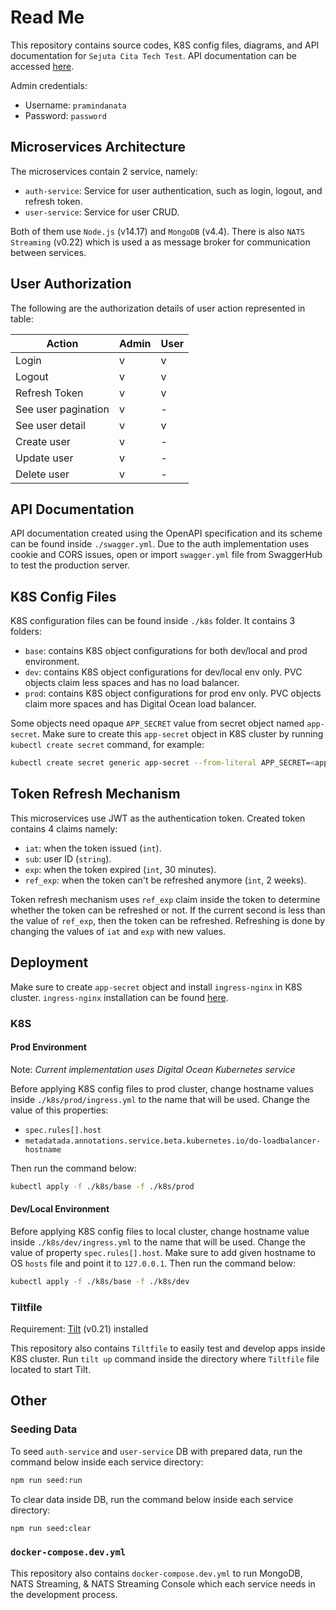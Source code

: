 # Read Me

This repository contains source codes, K8S config files, diagrams, and API documentation for `Sejuta Cita Tech Test`. API documentation can be accessed [here](https://app.swaggerhub.com/apis-docs/pramindanata/sc-tech-test/1.0.0).

Admin credentials:

- Username: `pramindanata`
- Password: `password`

## Microservices Architecture

The microservices contain 2 service, namely:

- `auth-service`: Service for user authentication, such as login, logout, and refresh token.
- `user-service`: Service for user CRUD.

Both of them use `Node.js` (v14.17) and `MongoDB` (v4.4). There is also `NATS Streaming` (v0.22) which is used a as message broker for communication between services.

## User Authorization

The following are the authorization details of user action represented in table:

| Action              | Admin | User |
|---------------------|-------|------|
| Login               | v     | v    |
| Logout              | v     | v    |
| Refresh Token       | v     | v    |
| See user pagination | v     | -    |
| See user detail     | v     | v    |
| Create user         | v     | -    |
| Update user         | v     | -    |
| Delete user         | v     | -    |

## API Documentation

API documentation created using the OpenAPI specification and its scheme can be found inside `./swagger.yml`. Due to the auth implementation uses cookie and CORS issues, open or import `swagger.yml` file from SwaggerHub to test the production server.

## K8S Config Files

K8S configuration files can be found inside `./k8s` folder. It contains 3 folders:

- `base`: contains K8S object configurations for both dev/local and prod environment.
- `dev`: contains K8S object configurations for dev/local env only. PVC objects claim less spaces and has no load balancer.
- `prod`: contains K8S object configurations for prod env only. PVC objects claim more spaces and has Digital Ocean load balancer.

Some objects need opaque `APP_SECRET` value from secret object named `app-secret`. Make sure to create this `app-secret` object in K8S cluster by running `kubectl create secret` command, for example:

```sh
kubectl create secret generic app-secret --from-literal APP_SECRET=<app_secret_value>
```

## Token Refresh Mechanism

This microservices use JWT as the authentication token. Created token contains 4 claims namely:

- `iat`: when the token issued (`int`).
- `sub`: user ID (`string`).
- `exp`: when the token expired (`int`, 30 minutes).
- `ref_exp`: when the token can't be refreshed anymore (`int`, 2 weeks).

Token refresh mechanism uses `ref_exp` claim inside the token to determine whether the token can be refreshed or not. If the current second is less than the value of `ref_exp`, then the token can be refreshed. Refreshing is done by changing the values of `iat` and `exp` with new values.

## Deployment

Make sure to create `app-secret` object and install `ingress-nginx` in K8S cluster. `ingress-nginx` installation can be found [here](https://kubernetes.github.io/ingress-nginx/deploy).

### K8S

#### Prod Environment

Note: *Current implementation uses Digital Ocean Kubernetes service*

Before applying K8S config files to prod cluster, change hostname values inside `./k8s/prod/ingress.yml` to the name that will be used. Change the value of this properties:

- `spec.rules[].host`
- `metadatada.annotations.service.beta.kubernetes.io/do-loadbalancer-hostname`

Then run the command below:

```sh
kubectl apply -f ./k8s/base -f ./k8s/prod
```

#### Dev/Local Environment

Before applying K8S config files to local cluster, change hostname value inside `./k8s/dev/ingress.yml` to the name that will be used. Change the value of property `spec.rules[].host`. Make sure to add given hostname to OS `hosts` file and point it to `127.0.0.1`. Then run the command below:

```sh
kubectl apply -f ./k8s/base -f ./k8s/dev
```

### Tiltfile

Requirement: [Tilt](https://tilt.dev) (v0.21) installed

This repository also contains `Tiltfile` to easily test and develop apps inside K8S cluster. Run `tilt up` command inside the directory where `Tiltfile` file located to start Tilt.

## Other

### Seeding Data

To seed `auth-service` and `user-service` DB with prepared data, run the command below inside each service directory:

```sh
npm run seed:run
```

To clear data inside DB, run the command below inside each service directory:

```sh
npm run seed:clear
```

### `docker-compose.dev.yml`

This repository also contains `docker-compose.dev.yml` to run MongoDB, NATS Streaming, & NATS Streaming Console which each service needs in the development process.
